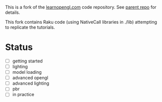 This is a fork of the [learnopengl.com](https://learnopengl.com) code repository.  See [parent repo](https://github.com/JoeyDeVries/LearnOpenGL) for details.

This fork contains Raku code (using NativeCall libraries in ./lib) attempting to replicate the tutorials.

# Status

- [ ] getting started
- [ ] lighting
- [ ] model loading
- [ ] advanced opengl
- [ ] advanced lighting
- [ ] pbr
- [ ] in practice
